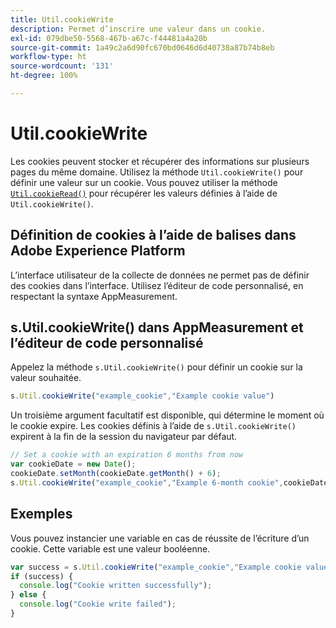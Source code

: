 ```yaml
---
title: Util.cookieWrite
description: Permet d’inscrire une valeur dans un cookie.
exl-id: 079dbe50-5568-467b-a67c-f44481a4a20b
source-git-commit: 1a49c2a6d90fc670bd0646d6d40738a87b74b8eb
workflow-type: ht
source-wordcount: '131'
ht-degree: 100%

---
```


# Util.cookieWrite

Les cookies peuvent stocker et récupérer des informations sur plusieurs pages du même domaine. Utilisez la méthode `Util.cookieWrite()` pour définir une valeur sur un cookie. Vous pouvez utiliser la méthode [`Util.cookieRead()`](util-cookieread.md) pour récupérer les valeurs définies à l’aide de `Util.cookieWrite()`.

## Définition de cookies à l’aide de balises dans Adobe Experience Platform

L’interface utilisateur de la collecte de données ne permet pas de définir des cookies dans l’interface. Utilisez l’éditeur de code personnalisé, en respectant la syntaxe AppMeasurement.

## s.Util.cookieWrite() dans AppMeasurement et l’éditeur de code personnalisé

Appelez la méthode `s.Util.cookieWrite()` pour définir un cookie sur la valeur souhaitée.

```js
s.Util.cookieWrite("example_cookie","Example cookie value")
```

Un troisième argument facultatif est disponible, qui détermine le moment où le cookie expire. Les cookies définis à l’aide de `s.Util.cookieWrite()` expirent à la fin de la session du navigateur par défaut.

```js
// Set a cookie with an expiration 6 months from now
var cookieDate = new Date();
cookieDate.setMonth(cookieDate.getMonth() + 6);
s.Util.cookieWrite("example_cookie","Example 6-month cookie",cookieDate);
```

## Exemples

Vous pouvez instancier une variable en cas de réussite de l’écriture d’un cookie. Cette variable est une valeur booléenne.

```js
var success = s.Util.cookieWrite("example_cookie","Example cookie value");
if (success) {
  console.log("Cookie written successfully");
} else {
  console.log("Cookie write failed");
}
```
